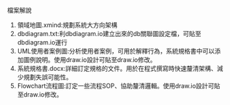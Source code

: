 檔案解說

1. 領域地圖.xmind:規劃系統大方向架構
2. dbdiagram.txt:利dbdiagram.io建立出來的db關聯圖設定檔，可貼至dbdiagram.io運行
3. UML使用者案例圖:分析使用者案例，可用於解釋行為，系統規格書中可以添加圖例說明。使用draw.io設計可貼至draw.io修改。
4. 系統規格書.docx:詳細訂定規格的文件。用於在程式撰寫時快速釐清架構、減少規劃失誤可能性。
5. Flowchart流程圖:訂定一些流程SOP、協助釐清邏輯。使用draw.io設計可貼至draw.io修改。
